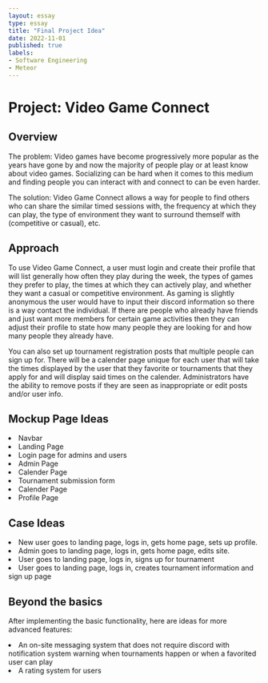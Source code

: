 ```yaml
---
layout: essay
type: essay
title: "Final Project Idea"
date: 2022-11-01
published: true
labels:
- Software Engineering
- Meteor
---
```

<h1>Project: Video Game Connect</h1>
<h2>Overview</h2>

<p>The problem: Video games have become progressively more popular as the years have gone by and now the majority of people play or at least know about video games. Socializing can be hard when it comes to this medium and finding people you can interact with and connect to can be even harder. </p>

<p>The solution: Video Game Connect allows a way for people to find others who can share the similar timed sessions with, the frequency at which they can play, the type of environment they want to surround themself with (competitive or casual), etc.</p>

<h2>Approach</h2>

<p>To use Video Game Connect, a user must login and create their profile that will list generally how often they play during the week, the types of games they prefer to play, the times at which they can actively play, and whether they want a casual or competitive environment. As gaming is slightly anonymous the user would have to input their discord information so there is a way contact the individual. If there are people who already have friends and just want more members for certain game activities then they can adjust their profile to state how many people they are looking for and how many people they already have.</p>

<p>You can also set up tournament registration posts that multiple people can sign up for. There will be a calender page unique for each user that will take the times displayed by the user that they favorite or tournaments that they apply for and will display said times on the calender. Administrators have the ability to remove posts if they are seen as inappropriate or edit posts and/or user info. </p>

<h2>Mockup Page Ideas</h2>
<li>Navbar</li>
<li>Landing Page</li>
<li>Login page for admins and users</li>
<li>Admin Page</li>
<li>Calender Page</li>
<li>Tournament submission form</li>
<li>Calender Page</li>
<li>Profile Page</li>

<h2>Case Ideas</h2>

<li>New user goes to landing page, logs in, gets home page, sets up profile.</li>
<li>Admin goes to landing page, logs in, gets home page, edits site.</li>
<li>User goes to landing page, logs in, signs up for tournament</li>
<li>User goes to landing page, logs in, creates tournament information and sign up page</li>

<h2>Beyond the basics</h2>

<p>After implementing the basic functionality, here are ideas for more advanced features: </p>

<li>An on-site messaging system that does not require discord with notification system warning when tournaments happen or when a favorited user can play</li>
<li>A rating system for users</li>
